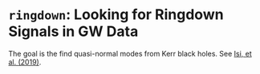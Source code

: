 # `ringdown`: Looking for Ringdown Signals in GW Data

The goal is the find quasi-normal modes from Kerr black holes.  See [Isi, et al. (2019)](https://ui.adsabs.harvard.edu/abs/2019arXiv190500869I/abstract).
